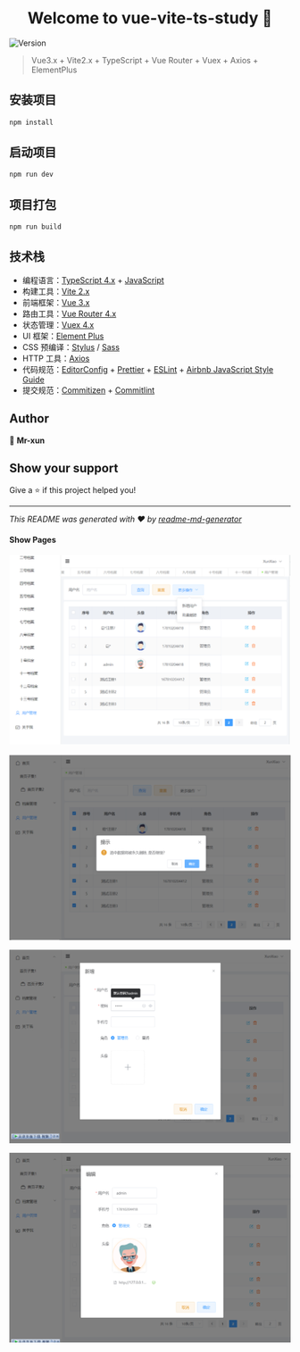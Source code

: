 <h1 align="center">Welcome to vue-vite-ts-study 👋</h1>
<p>
  <img alt="Version" src="https://img.shields.io/badge/version-0.0.0-blue.svg?cacheSeconds=2592000" />
</p>

> Vue3.x + Vite2.x + TypeScript + Vue Router + Vuex + Axios + ElementPlus

## 安装项目

```sh
npm install
```

## 启动项目

```sh
npm run dev
```

## 项目打包

```sh
npm run build
```

## 技术栈

- 编程语言：[TypeScript 4.x](https://www.typescriptlang.org/zh/) + [JavaScript](https://www.javascript.com/)
- 构建工具：[Vite 2.x](https://cn.vitejs.dev/)
- 前端框架：[Vue 3.x](https://v3.cn.vuejs.org/)
- 路由工具：[Vue Router 4.x](https://next.router.vuejs.org/zh/index.html)
- 状态管理：[Vuex 4.x](https://next.vuex.vuejs.org/)
- UI 框架：[Element Plus](https://element-plus.org/#/zh-CN)
- CSS 预编译：[Stylus](https://stylus-lang.com/) / [Sass](https://sass.bootcss.com/documentation) 
- HTTP 工具：[Axios](https://axios-http.com/)
- 代码规范：[EditorConfig](http://editorconfig.org) + [Prettier](https://prettier.io/) + [ESLint](https://eslint.org/) + [Airbnb JavaScript Style Guide](https://github.com/airbnb/javascript#translation)
- 提交规范：[Commitizen](http://commitizen.github.io/cz-cli/) + [Commitlint](https://commitlint.js.org/#/)


## Author

👤 **Mr-xun**


## Show your support

Give a ⭐️ if this project helped you!

***
_This README was generated with ❤️ by [readme-md-generator](https://github.com/kefranabg/readme-md-generator)_

#### Show Pages
<p>
  <img alt="Version" src="./public/images/show1.png" />
</p>
<p>
  <img alt="Version" src="./public/images/show2.png" />
</p>
<p>
  <img alt="Version" src="./public/images/show3.png" />
</p>
<p>
  <img alt="Version" src="./public/images/show4.png" />
</p>